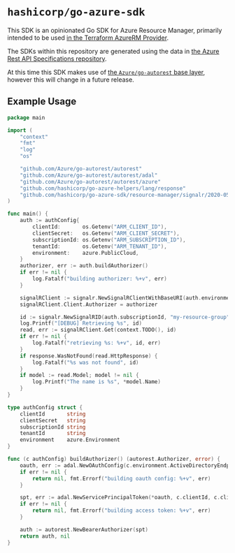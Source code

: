 # `hashicorp/go-azure-sdk`

This SDK is an opinionated Go SDK for Azure Resource Manager, primarily intended to be used [in the Terraform AzureRM Provider](https://github.com/hashicorp/terraform-provider-azurerm).

The SDKs within this repository are generated using the data in [the Azure Rest API Specifications repository](https://github.com/Azure/azure-rest-api-specs).

At this time this SDK makes use of [the `Azure/go-autorest` base layer](https://github.com/Azure/go-autorest), however this will change in a future release.

## Example Usage

```go
package main

import (
	"context"
	"fmt"
	"log"
	"os"

	"github.com/Azure/go-autorest/autorest"
	"github.com/Azure/go-autorest/autorest/adal"
	"github.com/Azure/go-autorest/autorest/azure"
	"github.com/hashicorp/go-azure-helpers/lang/response"
	"github.com/hashicorp/go-azure-sdk/resource-manager/signalr/2020-05-01/signalr"
)

func main() {
	auth := authConfig{
		clientId:       os.Getenv("ARM_CLIENT_ID"),
		clientSecret:   os.Getenv("ARM_CLIENT_SECRET"),
		subscriptionId: os.Getenv("ARM_SUBSCRIPTION_ID"),
		tenantId:       os.Getenv("ARM_TENANT_ID"),
		environment:    azure.PublicCloud,
	}
	authorizer, err := auth.buildAuthorizer()
	if err != nil {
		log.Fatalf("building authorizer: %+v", err)
	}

	signalRClient := signalr.NewSignalRClientWithBaseURI(auth.environment.ResourceManagerEndpoint)
	signalRClient.Client.Authorizer = authorizer

	id := signalr.NewSignalRID(auth.subscriptionId, "my-resource-group", "an-existing-signalr")
	log.Printf("[DEBUG] Retrieving %s", id)
	read, err := signalRClient.Get(context.TODO(), id)
	if err != nil {
		log.Fatalf("retrieving %s: %+v", id, err)
	}
	if response.WasNotFound(read.HttpResponse) {
		log.Fatalf("%s was not found", id)
	}
	if model := read.Model; model != nil {
		log.Printf("The name is %s", *model.Name)
	}
}

type authConfig struct {
	clientId       string
	clientSecret   string
	subscriptionId string
	tenantId       string
	environment    azure.Environment
}

func (c authConfig) buildAuthorizer() (autorest.Authorizer, error) {
	oauth, err := adal.NewOAuthConfig(c.environment.ActiveDirectoryEndpoint, c.tenantId)
	if err != nil {
		return nil, fmt.Errorf("building oauth config: %+v", err)
	}

	spt, err := adal.NewServicePrincipalToken(*oauth, c.clientId, c.clientSecret, c.environment.ResourceManagerEndpoint)
	if err != nil {
		return nil, fmt.Errorf("building access token: %+v", err)
	}

	auth := autorest.NewBearerAuthorizer(spt)
	return auth, nil
}
```

